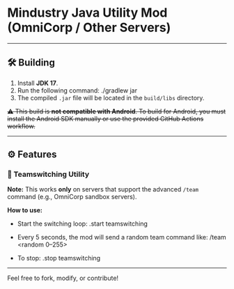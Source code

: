 # Mindustry Java Utility Mod (OmniCorp / Other Servers)

---

## 🛠 Building

1. Install **JDK 17**.
2. Run the following command:
   ./gradlew jar
3. The compiled `.jar` file will be located in the `build/libs` directory.

~~⚠️ This build is **not compatible with Android**.
To build for Android, you must install the Android SDK manually or use the provided GitHub Actions workflow.~~

---

## ⚙️ Features

### 🔁 Teamswitching Utility

**Note:** This works **only** on servers that support the advanced `/team` command (e.g., OmniCorp sandbox servers).

**How to use:**

* Start the switching loop:
  .start teamswitching

* Every 5 seconds, the mod will send a random team command like:
  /team \<random 0–255>

* To stop:
  .stop teamswitching

---

Feel free to fork, modify, or contribute!
